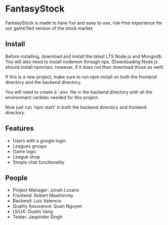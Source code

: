 # FantasyStock

FantasyStock is made to have fun and easy to use, risk-free experience for our game’ifed version of the stock market.

## Install

Before installing, download and install the latest LTS Node.js and Mongodb. You will also need to install nodemon through npx. (Downloading Node.js should install npm/npx, however, if it does not then download those as well)

If this is a new project, make sure to run npm install on both the frontend directory and the backend directory.

You will need to create a '.env. file in the backend directory with all the environment varibles needed for this project.

Now just run 'npm start' in both the backend directory and frontend directory.

## Features

- Users with a google login
- Leagues groups
- Game logic
- League shop
- Simple chat functionality

## People

- Project Manager: Jonah Lozano
- Frontend: Robert Mawhinney
- Backend: Luis Valencia
- Quality Assurance: Quan Nguyen
- UI/UX: Dustin Vang
- Tester: Jaspinder Singh
